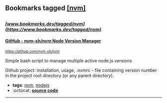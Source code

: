 ## Bookmarks tagged [[nvm]](https://www.bookmarks.dev?q=[nvm])

_<sup><sup>[www.bookmarks.dev/tagged/nvm](https://www.bookmarks.dev/tagged/nvm)</sup></sup>_
---
#### [GitHub - nvm-sh/nvm Node Version Manager](https://github.com/nvm-sh/nvm)
_<sup>https://github.com/nvm-sh/nvm</sup>_

Simple bash script to manage multiple active node.js versions

Github project: installation, usage, .nvmrc - file containing version number in the project root directory (or any parent directory).
* **tags**: [nvm](../tagged/nvm.md), [nodejs](../tagged/nodejs.md)
* :octocat: **[source code](https://github.com/nvm-sh/nvm)**
---
